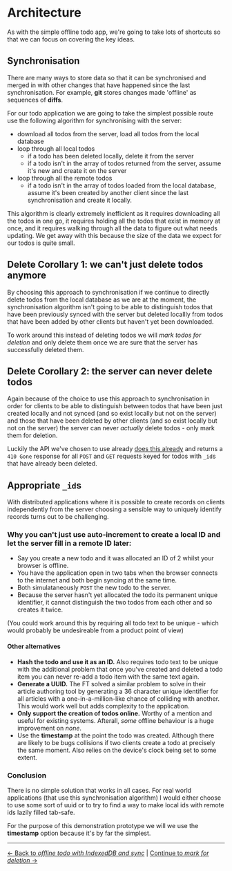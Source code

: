 # Architecture

As with the simple offline todo app, we're going to take lots of shortcuts so that we can focus on covering the key ideas.

## Synchronisation

There are many ways to store data so that it can be synchronised and merged in with other changes that have happened since the last synchronisation.  For example, **git** stores changes made 'offline' as sequences of **diffs**.

For our todo application we are going to take the simplest possible route use the following algorithm for synchronising with the server:

- download all todos from the server, load all todos from the local database
- loop through all local todos
  - if a todo has been deleted locally, delete it from the server
  - if a todo isn't in the array of todos returned from the server, assume it's new and create it on the server
- loop through all the remote todos
  - if a todo isn't in the array of todos loaded from the local database, assume it's been created by another client since the last synchronisation and create it locally.

This algorithm is clearly extremely inefficient as it requires downloading all the todos in one go, it requires holding all the todos that exist in memory at once, and it requires walking through all the data to figure out what needs updating.  We get away with this because the size of the data we expect for our todos is quite small.

## Delete Corollary 1: we can't just delete todos anymore

By choosing this approach to synchronisation if we continue to directly delete todos from the local database as we are at the moment, the synchronisation algorithm isn't going to be able to distinguish todos that have been previously synced with the server but deleted locallly from todos that have been added by other clients but haven't yet been downloaded.

To work around this instead of deleting todos we will *mark todos for deletion* and only delete them once we are sure that the server has successfully deleted them.

## Delete Corollary 2: the server can never delete todos

Again because of the choice to use this approach to synchronisation in order for clients to be able to distinguish between todos that have been just created locally and not synced (and so exist locally but not on the server) and those that have been deleted by other clients (and so exist locally but not on the server) the server can never *actually* delete todos - only mark them for deletion.

Luckily the API we've chosen to use already [does this already](https://github.com/matthew-andrews/offline-todo-api#delete-todosid---delete-a-todo) and returns a `410 Gone` response for all `POST` and `GET` requests keyed for todos with `_id`s that have already been deleted.

## Appropriate `_id`s

With distributed applications where it is possible to create records on clients independently from the server choosing a sensible way to uniquely identify records turns out to be challenging.

### Why you can't just use auto-increment to create a local ID and let the server fill in a remote ID later:

- Say you create a new todo and it was allocated an ID of 2 whilst your browser is offline.
- You have the application open in two tabs when the browser connects to the internet and both begin syncing at the same time.
- Both simulataneously `POST` the new todo to the server.
- Because the server hasn't yet allocated the todo its permanent unique identifier, it cannot distinguish the two todos from each other and so creates it twice.

(You could work around this by requiring all todo text to be unique - which would probably be undesireable from a product point of view)

#### Other alternatives

- **Hash the todo and use it as an ID.**  Also requires todo text to be unique with the additional problem that once you've created and deleted a todo item you can never re-add a todo item with the same text again.
- **Generate a UUID.** The FT solved a similar problem to solve in their article authoring tool by generating a 36 character unique identifier for all articles with a one-in-a-million-like chance of colliding with another.  This would work well but adds complexity to the application.
- **Only support the creation of todos online.** Worthy of a mention and useful for existing systems.  Afterall, *some* offline behaviour is a huge improvement on *none*.
- Use the **timestamp** at the point the todo was created.  Although there are likely to be bugs collisions if two clients create a todo at precisely the same moment.  Also relies on the device's clock being set to some extent.

### Conclusion

There is no simple solution that works in all cases.  For real world applications (that use this synchronisation algorithm) I would either choose to use some sort of uuid or to try to find a way to make local ids with remote ids lazily filled tab-safe.

For the purpose of this demonstration prototype we will we use the **timestamp** option because it's by far the simplest.

---

[← Back to *offline todo with IndexedDB and sync*](../) | [Continue to *mark for deletion* →](./02-mark-for-deletion)
